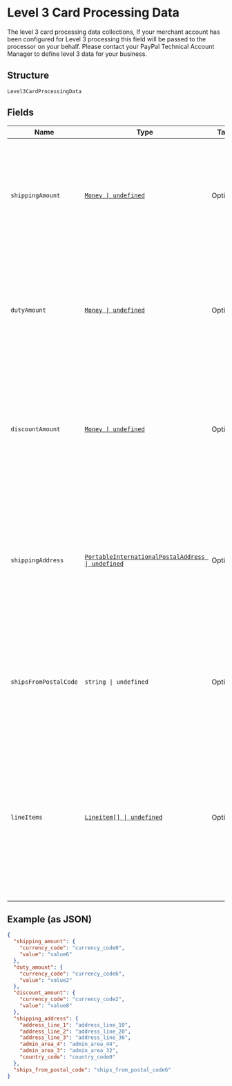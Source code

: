 
# Level 3 Card Processing Data

The level 3 card processing data collections, If your merchant account has been configured for Level 3 processing this field will be passed to the processor on your behalf. Please contact your PayPal Technical Account Manager to define level 3 data for your business.

## Structure

`Level3CardProcessingData`

## Fields

| Name | Type | Tags | Description |
|  --- | --- | --- | --- |
| `shippingAmount` | [`Money \| undefined`](../../doc/models/money.md) | Optional | Use this field to break down the shipping cost included in the total purchase amount. The value provided here will not add to the total purchase amount. The value cannot be negative. |
| `dutyAmount` | [`Money \| undefined`](../../doc/models/money.md) | Optional | Use this field to break down the duty amount included in the total purchase amount. The value provided here will not add to the total purchase amount. The value cannot be negative. |
| `discountAmount` | [`Money \| undefined`](../../doc/models/money.md) | Optional | Use this field to break down the discount amount included in the total purchase amount. The value provided here will not add to the total purchase amount. The value cannot be negative. |
| `shippingAddress` | [`PortableInternationalPostalAddress \| undefined`](../../doc/models/portable-international-postal-address.md) | Optional | The address of the payer. Supports only the `address_line_1`, `address_line_2`, `admin_area_1`, `admin_area_2`, `postal_code`, and `country_code` properties. Also referred to as the billing address of the customer. |
| `shipsFromPostalCode` | `string \| undefined` | Optional | Use this field to specify the postal code of the shipping location.<br>**Constraints**: *Minimum Length*: `1`, *Maximum Length*: `60`, *Pattern*: `^[a-zA-Z0-9_'.-]*$` |
| `lineItems` | [`Lineitem[] \| undefined`](../../doc/models/lineitem.md) | Optional | A list of the items that were purchased with this payment. If your merchant account has been configured for Level 3 processing this field will be passed to the processor on your behalf.<br>**Constraints**: *Minimum Items*: `1`, *Maximum Items*: `100` |

## Example (as JSON)

```json
{
  "shipping_amount": {
    "currency_code": "currency_code0",
    "value": "value6"
  },
  "duty_amount": {
    "currency_code": "currency_code6",
    "value": "value2"
  },
  "discount_amount": {
    "currency_code": "currency_code2",
    "value": "value8"
  },
  "shipping_address": {
    "address_line_1": "address_line_10",
    "address_line_2": "address_line_20",
    "address_line_3": "address_line_36",
    "admin_area_4": "admin_area_44",
    "admin_area_3": "admin_area_32",
    "country_code": "country_code0"
  },
  "ships_from_postal_code": "ships_from_postal_code6"
}
```

